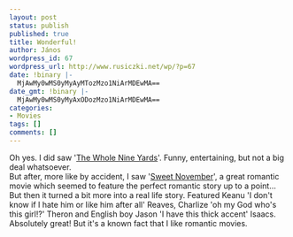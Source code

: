 ```yaml
---
layout: post
status: publish
published: true
title: Wonderful!
author: János
wordpress_id: 67
wordpress_url: http://www.rusiczki.net/wp/?p=67
date: !binary |-
  MjAwMy0wMS0yMyAyMTozMzo1NiArMDEwMA==
date_gmt: !binary |-
  MjAwMy0wMS0yMyAxODozMzo1NiArMDEwMA==
categories:
- Movies
tags: []
comments: []
---
```

<p>Oh yes. I did saw '<a href="http://us.imdb.com/Title?0190138" title="IMDB Link">The Whole Nine Yards</a>'. Funny, entertaining, but not a big deal whatsoever.<br />
But after, more like by accident, I saw '<a href="http://us.imdb.com/Title?0230838" title="IMDB Link">Sweet November</a>', a great romantic movie which seemed to feature the perfect romantic story up to a point... But then it turned a bit more into a real life story. Featured Keanu 'I don't know if I hate him or like him after all' Reaves, Charlize 'oh my God who's this girl!?' Theron and English boy Jason 'I have this thick accent' Isaacs. Absolutely great! But it's a known fact that I like romantic movies.</p>
